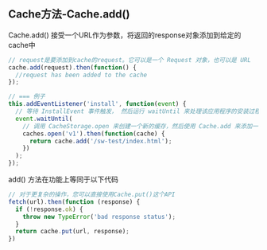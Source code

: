 
## Cache方法-Cache.add()
Cache.add() 接受一个URL作为参数，将返回的response对象添加到给定的cache中

```js
// request是要添加到cache的request。它可以是一个 Request 对象，也可以是 URL
cache.add(request).then(function() {
  //request has been added to the cache
});

// === 例子
this.addEventListener('install', function(event) {
  // 等待 InstallEvent 事件触发， 然后运行 waitUntil 来处理该应用程序的安装过程。
  event.waitUntil(
    // 调用 CacheStorage.open 来创建一个新的缓存，然后使用 Cache.add 来添加一个请求资源到该缓存。
    caches.open('v1').then(function(cache) {
      return cache.add('/sw-test/index.html');
    })
  );
});
```


add() 方法在功能上等同于以下代码
```js
// 对于更复杂的操作，您可以直接使用Cache.put()这个API
fetch(url).then(function (response) {
  if (!response.ok) {
    throw new TypeError('bad response status');
  }
  return cache.put(url, response);
})
```
